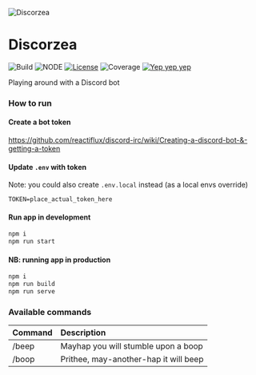 ![Discorzea](https://storage.googleapis.com/artifacts.discorzea-283903.appspot.com/discorzea.png)
# Discorzea
![Build](https://img.shields.io/badge/build-passing-brightgreen.svg)
![NODE](https://img.shields.io/badge/node-12.18.2-blue.svg)
[![License](http://img.shields.io/:license-mit-blue.svg)](https://github.com/ashudson23/webgl-first-attempt/blob/master/LICENSE.md)
![Coverage](https://img.shields.io/badge/coverage-too--bloody--useful-lightgray.svg)
[![Yep yep yep](https://img.shields.io/badge/xiclone-over%209000-green.svg?style=social&logo=data%3Aimage%2Fpng%3Bbase64%2CiVBORw0KGgoAAAANSUhEUgAAAC0AAAAtCAYAAAA6GuKaAAAABmJLR0QA%2FwD%2FAP%2BgvaeTAAAACXBIWXMAAAsTAAALEwEAmpwYAAAAB3RJTUUH4AobAigTzV9CBwAABudJREFUWMO9mX%2BMXFUVxz%2Fzdrpt8SEGYfeUghq1WkQwFasVqhaEEIgJhuCqxZiIgRDFSGgDVSK1ARGDGqUhsRCCQWOIQBpFsEAjNqjVxm2KGCxQCrht%2FSJttXZctt1txz96XnN6c2d2djp4k8nsvrk%2Fvvfc7z3ne86r0cNmZjOAEpjmj8aB%2F0p6LemHpK7XqU0R1OHFzKwOvAEYAhYDH5tkvqeBXwH3Ai8C%2ByU1u9lArUvAK4FLgTcDfUDTP5OtVX32AgJukvTTqVq%2F1ilYP%2FpbgK8CBTDRA0bVgVeA70m6rSeWDoDPBtY6V5v0vvUBDeAcScOTWb3oAPBPgN%2B6VZqTGKBwAOmnmMRAB4CZwAYzW%2BnrTg10ALwR%2BFyboy2AO4GLgPcCBhwDFJIK%2F%2F0YYBYwD7gCeMbH5tpB4GozW9cOeK2NpTcBp%2FtEKdh1wA8lre7yIs8FVrjnOZA5wRrwJ%2BBcYF9KlSKd2L%2F%2FmAFcALuB%2BZIWAavjmDDHNDObbmb9ZtZXPU8st1nSp4GTgJHMiTeBDwK%2FzHG7lrHIUuDbmX4PAoslHagWD5abD1wDnBNo03Qr%2FgO4D1gpaTRDQYCbga%2B1ONUfA1%2BI4GuJlRcA6xN3VgA%2FkLQkgnUr3gJcBswOIHOGqSy%2BEfiRpLsiaP%2F%2BCnB7C1c6V9ILR4AOA58C3pPs9NeSLkoALwIeBmZkrNOJb94CXCBpazLvd4ElGeD%2FAU4AmpKOsPTlwN3JgM2STk8mXg4sb2HVyMlmEglzbb6kTQk9nwAWZvpeKGlttHQfsNUvRrTIHGBL4O51wK0tANeBl4AvuVtr%2BPNj%2FVLd5WIqvdxnApsCv98JPJ%2Bx9kuS5kTQs4C%2FJ52%2BJembge%2FnAY9nJitcAC2R9IuMe4t%2Ffwe4Lplji6RTk36PAh9PXGEd%2BAAw3AdQluVNfgnjkQ6VZTnaaDRoNBqUZfko8MbMJXtS0pllWT7baBwybvUd%2F3ZQa8uyHAUuCBYfKMtSkoarMWVZrneN00wod1DSI5V%2F%2FHKYpADulrQz7PyLfmypXnjMA8CkCi14ituAVeGnCeB6MyvCqe4I9IqgFwDUzGzAlVY8suMl7Q18fxkYTCb5m6QzukgUAE4E%2FhnWfA0YrJIFM%2BsHtgNvSsO8pOmF64J4DCPVLn2BEjg%2Bc%2BmWthM17Swu6VXgNyESli6YolVzl73fzAaLyv8Fjj4vqRmO%2FN3A9GTwHkmPHU3K5IEphu%2FZGcWYa%2B8v3CUdDDx9JOn0iYyguaMHGvoPCcg9iUea1mLcKXUHHduf051lBj7RA9DRX%2B8Ddga61RK6HEGRAuhPHo4k%2F78lY%2Bmd3fA5aQsi3YBx5zvA3AwlD3vRIkP4%2Fcn%2FM482i2%2FRvu7WLoD1ksbDb1e20TRbC%2BDfycOULnsyIGd1ewnNDDM7CTjfgdWAzyQu8Yo2oDcUwK7kpr4rjfk5odMtYN%2FsvX7CdWCppDHfTEWbVie5R9JY4U48gj4r6bgxM%2FjiLgIKQJ%2BZrfZkoeYp2%2FeD%2FwZY1sbKm%2FAEdGsSUs9NLtnDmZ3PM7M5nVzGoNVP8cj6SS%2BXLZR0TUjxMLPz2hik7lgOq7yfA5e4lxDw1rDbY10LzEgmeUjSJZPVKLx8dhmwyEtjw5LW5apKZrYtIxci6OmS9leg5wCbw20ekLQrHO1zwNszUvFqSXdMpaSV6%2BtiaWOL7L9qKyTdHLPxF100VW1V1ArugvqSSSaA283sG1E7d6I9Yj8XR88Bp7UBXANWVuNiurXMs%2FAJBzjbM%2BlqoWHgjBbH9jKwTNJ9U6x%2F3Ahc64Kp2YYWH5X0ZKvEdsSrRLimvipY8Czg920Kj3Wvhj4EbPDTexUY9XVmuFo82eca8sA1MUkSfL%2BkobjZtIRwKXC%2FT1QHzpe0NmxqBXBDh2Xdvjaao5MMvgY8LWleeg%2BKhG8PAPcEzj6YZB3Lgb92EMabPj736bTk8C%2FPCdtrCLd2P7AtCP8dwNs8a6j6bPCo2IsadY4SfwE%2BJGms4wKkF9C3Acd5HwHvq9yg9%2FkZ8NkeA68D90i6vF2nVtnBmGuQqqI5COwws5PDxV0MXOj5XS9U317gtMkAtwTtOmC3u729If3ZYmZXBY6v8T7Xu5XqUwBZeP%2BnnGonSHqmE1%2FfyTuXmlc9h1wzTAPWAFdKGgmepXC5udBBnOrurUhqci949Psd8Lik7VN9UdSxQjOzi81su5k1zWzcv28wsxMzam4qyu%2F1aUnY%2FbyZjTnwcTPbZ2ZrXL9MGVQ34Lt6%2BWlmMzn0svNG4MMxd3QXucs9zm73yzM59M5xEBjwmuAqL1eMvq6gW2xkAPgU8BHgHV78Oc65P%2B5BYhvwrIN9QNL%2BnvP4aOjz%2F%2BDx%2FwCUXwpZGj7tSwAAAABJRU5ErkJggg%3D%3D)](https://www.facebook.com/antshudson)

Playing around with a Discord bot

### How to run

#### Create a bot token
https://github.com/reactiflux/discord-irc/wiki/Creating-a-discord-bot-&-getting-a-token

#### Update `.env` with token
Note: you could also create `.env.local` instead (as a local envs override)
```
TOKEN=place_actual_token_here
```

#### Run app in development
```sh
npm i
npm run start
```

#### NB: running app in production 
```sh
npm i
npm run build
npm run serve
```

### Available commands

| Command | Description |
| :-- | :-- |
| /beep | Mayhap you will stumble upon a boop |
| /boop | Prithee, may-another-hap it will beep |
